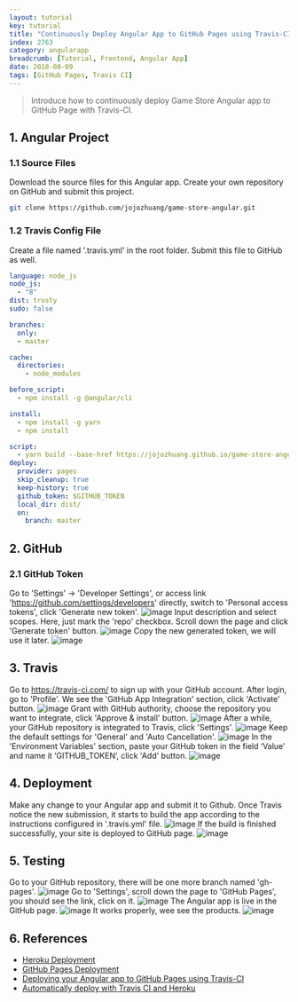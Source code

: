 ```yaml
---
layout: tutorial
key: tutorial
title: "Continuously Deploy Angular App to GitHub Pages using Travis-CI"
index: 2763
category: angularapp
breadcrumb: [Tutorial, Frontend, Angular App]
date: 2018-08-09
tags: [GitHub Pages, Travis CI]
---
```


> Introduce how to continuously deploy Game Store Angular app to GitHub Page with Travis-CI.

## 1. Angular Project
### 1.1 Source Files
Download the source files for this Angular app. Create your own repository on GitHub and submit this project.
```sh
git clone https://github.com/jojozhuang/game-store-angular.git
```
### 1.2 Travis Config File
Create a file named '.travis.yml' in the root folder. Submit this file to GitHub as well.
```yml
language: node_js
node_js:
  - "8"
dist: trusty
sudo: false

branches:
  only:
  - master

cache:
  directories:
    - node_modules

before_script:
  - npm install -g @angular/cli

install:
  - npm install -g yarn
  - npm install

script:
  - yarn build --base-href https://jojozhuang.github.io/game-store-angular/
deploy:
  provider: pages
  skip_cleanup: true
  keep-history: true
  github_token: $GITHUB_TOKEN
  local_dir: dist/
  on:
    branch: master
```

## 2. GitHub
### 2.1 GitHub Token
Go to 'Settings' -> 'Developer Settings', or access link 'https://github.com/settings/developers' directly, switch to 'Personal access tokens', click 'Generate new token'.
![image](/public/images/frontend/2763/github_developer_settings.png)
Input description and select scopes. Here, just mark the 'repo' checkbox. Scroll down the page and click 'Generate token' button.
![image](/public/images/frontend/2763/github_token.png)
Copy the new generated token, we will use it later.
![image](/public/images/frontend/2763/github_copy_token.png)  

## 3. Travis
Go to https://travis-ci.com/ to sign up with your GitHub account. After login, go to 'Profile'. We see the 'GitHub App Integration' section, click 'Activate' button.
![image](/public/images/frontend/2763/travis_integration.png)
Grant with GitHub authority, choose the repository you want to integrate, click 'Approve & install' button.
![image](/public/images/frontend/2763/travis_select_repository.png)
After a while, your GitHub repository is integrated to Travis, click 'Settings'.
![image](/public/images/frontend/2763/travis_integrated.png)
Keep the default settings for 'General' and 'Auto Cancellation'.
![image](/public/images/frontend/2763/travis_settings.png)
In the 'Environment Variables' section, paste your GitHub token in the field ‘Value’ and name it ‘GITHUB_TOKEN’, click 'Add' button.
![image](/public/images/frontend/2763/travis_environment_variable.png)

## 4. Deployment
Make any change to your Angular app and submit it to Github. Once Travis notice the new submission, it starts to build the app according to the instructions configured in '.travis.yml' file.
![image](/public/images/frontend/2763/travis_build.png)
If the build is finished successfully, your site is deployed to GitHub page.
![image](/public/images/frontend/2763/travis_deploy.png)  

## 5. Testing
Go to your GitHub repository, there will be one more branch named 'gh-pages'.
![image](/public/images/frontend/2763/github_gh_pages.png)
Go to 'Settings', scroll down the page to 'GitHub Pages', you should see the link, click on it.
![image](/public/images/frontend/2763/github_page_link.png)
The Angular app is live in the GitHub page.
![image](/public/images/frontend/2763/gamestore_home.png)
It works properly, wee see the products.
![image](/public/images/frontend/2763/gamestore_list.png)  

## 6. References
* [Heroku Deployment](https://docs.travis-ci.com/user/deployment/heroku/)
* [GitHub Pages Deployment](https://docs.travis-ci.com/user/deployment/pages/)
* [Deploying your Angular app to GitHub Pages using Travis-CI](https://medium.com/angularmedellin/deploying-your-angular-app-to-github-pages-using-travis-ci-baca2e1c30e7)
* [Automatically deploy with Travis CI and Heroku](https://medium.com/@felipeluizsoares/automatically-deploy-with-travis-ci-and-heroku-ddba1361647f)
